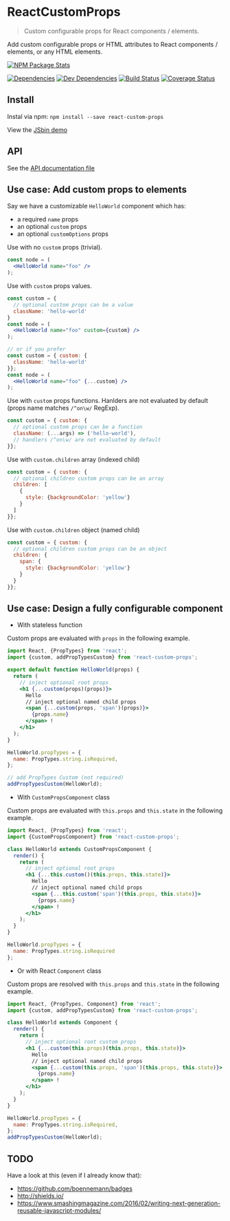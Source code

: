# ReactCustomProps
> Custom configurable props for React components / elements.

Add custom configurable props or HTML attributes to React components / elements, or any HTML elements.

[npm-url]: https://www.npmjs.org/package/react-custom-props
[npm-image]: https://nodei.co/npm/react-custom-props.svg?downloads=true&stars=true
[build-url]: https://travis-ci.org/sylvaindethier/react-custom-props
[build-image]: https://img.shields.io/travis/sylvaindethier/react-custom-props/master.svg?style=flat-square
[coverage-url]: https://coveralls.io/r/sylvaindethier/react-custom-props?branch=master
[coverage-image]: https://img.shields.io/coveralls/sylvaindethier/react-custom-props.svg?style=flat-square
[deps-image]: https://img.shields.io/david/sylvaindethier/react-custom-props.svg?style=flat-square
[deps-url]: https://david-dm.org/sylvaindethier/react-custom-props#info=dependencies
[devDeps-image]: https://img.shields.io/david/dev/sylvaindethier/react-custom-props.svg?style=flat-square
[devDeps-url]: https://david-dm.org/sylvaindethier/react-custom-props#info=devDependencies
[demo-url]: https://jsbin.com/xivuqe/edit?js,output


[![NPM Package Stats][npm-image]][npm-url]

[![Dependencies][deps-image]][deps-url]
[![Dev Dependencies][devDeps-image]][devDeps-url]
[![Build Status][build-image]][build-url]
[![Coverage Status][coverage-image]][coverage-url]


## Install
Instal via npm: `npm install --save react-custom-props`

View the [JSbin demo][demo-url]


## API
See the [API documentation file](API.md)


## Use case: Add custom props to elements
Say we have a customizable `HelloWorld` component which has:
  * a required `name` props
  * an optional `custom` props
  * an optional `customOptions` props

Use with no `custom` props (trivial).
```jsx
const node = (
  <HelloWorld name="foo" />
);
```

Use with `custom` props values.
```jsx
const custom = {
  // optional custom props can be a value
  className: 'hello-world'
}
const node = (
  <HelloWorld name="foo" custom={custom} />
);
```
```jsx
// or if you prefer
const custom = { custom: {
  className: 'hello-world'
}};
const node = (
  <HelloWorld name="foo" {...custom} />
);
```

Use with `custom` props functions.
Hanlders are not evaluated by default (props name matches `/^on\w/` RegExp).
```jsx
const custom = { custom: {
  // optional custom props can be a function
  className: (...args) => ('hello-world'),
  // handlers /^on\w/ are not evaluated by default
}};
```

Use with `custom.children` array (indexed child)
```jsx
const custom = { custom: {
  // optional children custom props can be an array
  children: [
    {
      style: {backgroundColor: 'yellow'}
    }
  ]
}};
```

Use with `custom.children` object (named child)
```jsx
const custom = { custom: {
  // optional children custom props can be an object
  children: {
    span: {
      style: {backgroundColor: 'yellow'}
    }
  }
}};
```

## Use case: Design a fully configurable component

  * With stateless function

Custom props are evaluated with `props` in the following example.
```jsx
import React, {PropTypes} from 'react';
import {custom, addPropTypesCustom} from 'react-custom-props';

export default function HelloWorld(props) {
  return (
    // inject optional root props
    <h1 {...custom(props)(props)}>
      Hello
      // inject optional named child props
      <span {...custom(props, 'span')(props)}>
        {props.name}
      </span> !
    </h1>
  );
}

HelloWorld.propTypes = {
  name: PropTypes.string.isRequired,
};

// add PropTypes Custom (not required)
addPropTypesCustom(HelloWorld);
```

  * With `CustomPropsComponent` class

Custom props are evaluated with `this.props` and `this.state` in the following example.
```jsx
import React, {PropTypes} from 'react';
import {CustomPropsComponent} from 'react-custom-props';

class HelloWorld extends CustomPropsComponent {
  render() {
    return (
      // inject optional root props
      <h1 {...this.custom()(this.props, this.state)}>
        Hello
        // inject optional named child props
        <span {...this.custom('span')(this.props, this.state)}>
          {props.name}
        </span> !
      </h1>
    );
  }
}

HelloWorld.propTypes = {
  name: PropTypes.string.isRequired
};
```

  * Or with React `Component` class

Custom props are resolved with `this.props` and `this.state` in the following example.
```jsx
import React, {PropTypes, Component} from 'react';
import {custom, addPropTypesCustom} from 'react-custom-props';

class HelloWorld extends Component {
  render() {
    return (
      // inject optional root custom props
      <h1 {...custom(this.props)(this.props, this.state)}>
        Hello
        // inject optional named child props
        <span {...custom(this.props, 'span')(this.props, this.state)}>
          {props.name}
        </span> !
      </h1>
    );
  }
}

HelloWorld.propTypes = {
  name: PropTypes.string.isRequired,
};
addPropTypesCustom(HelloWorld);
```


## TODO

Have a look at this (even if I already know that):
 * https://github.com/boennemann/badges
 * http://shields.io/
 * https://www.smashingmagazine.com/2016/02/writing-next-generation-reusable-javascript-modules/
